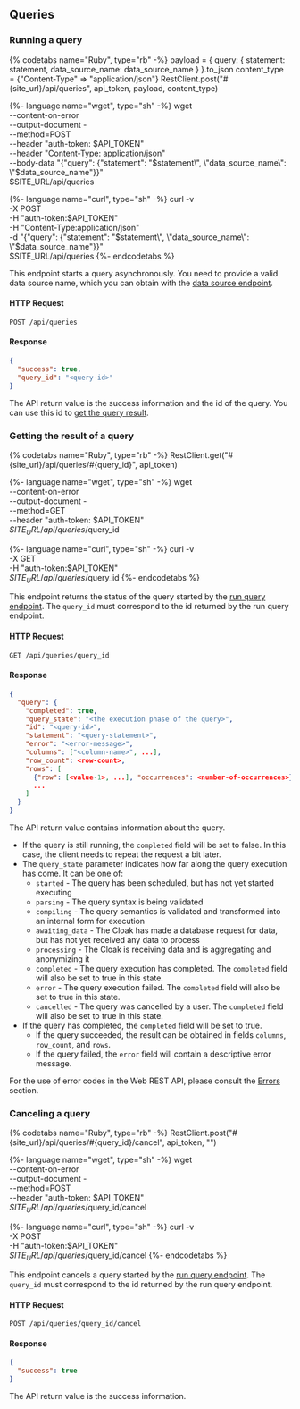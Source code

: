 ## Queries

### Running a query

{% codetabs name="Ruby", type="rb" -%}
payload = {
  query: {
    statement: statement,
    data_source_name: data_source_name
  }
}.to_json
content_type = {"Content-Type" => "application/json"}
RestClient.post("#{site_url}/api/queries", api_token, payload, content_type)


{%- language name="wget", type="sh" -%}
wget \
  --content-on-error \
  --output-document - \
  --method=POST \
  --header "auth-token: $API_TOKEN" \
  --header "Content-Type: application/json" \
  --body-data "{\"query\": {\"statement\": \"$statement\", \"data_source_name\": \"$data_source_name\"}}" \
  $SITE_URL/api/queries


{%- language name="curl", type="sh" -%}
curl -v \
  -X POST \
  -H "auth-token:$API_TOKEN" \
  -H "Content-Type:application/json" \
  -d "{\"query\": {\"statement\": \"$statement\", \"data_source_name\": \"$data_source_name\"}}" \
  $SITE_URL/api/queries
{%- endcodetabs %}

This endpoint starts a query asynchronously. You need to provide a valid data source name, which you can obtain with the [data source endpoint](data_sources.md#get-the-list-of-all-data-sources).


#### HTTP Request

`POST /api/queries`

#### Response

```json
{
  "success": true,
  "query_id": "<query-id>"
}
```

The API return value is the success information and the id of the query. You can use this id to [get the query result](#getting-the-result-of-a-query).


### Getting the result of a query

{% codetabs name="Ruby", type="rb" -%}
RestClient.get("#{site_url}/api/queries/#{query_id}", api_token)


{%- language name="wget", type="sh" -%}
wget \
  --content-on-error \
  --output-document - \
  --method=GET \
  --header "auth-token: $API_TOKEN" \
  $SITE_URL/api/queries/$query_id


{%- language name="curl", type="sh" -%}
curl -v \
  -X GET \
  -H "auth-token:$API_TOKEN" \
  $SITE_URL/api/queries/$query_id
{%- endcodetabs %}


This endpoint returns the status of the query started by the [run query endpoint](#running-a-query). The `query_id` must correspond to the id returned by the run query endpoint.


#### HTTP Request

`GET /api/queries/query_id`

#### Response

```json
{
  "query": {
    "completed": true,
    "query_state": "<the execution phase of the query>",
    "id": "<query-id>",
    "statement": "<query-statement>",
    "error": "<error-message>",
    "columns": ["<column-name>", ...],
    "row_count": <row-count>,
    "rows": [
      {"row": [<value-1>, ...], "occurrences": <number-of-occurrences>},
      ...
    ]
  }
}
```

The API return value contains information about the query.

- If the query is still running, the `completed` field will be set to false. In this case, the client needs to
repeat the request a bit later.
- The `query_state` parameter indicates how far along the query execution has come.
It can be one of:
  - `started` - The query has been scheduled, but has not yet started executing
  - `parsing` - The query syntax is being validated
  - `compiling` - The query semantics is validated and transformed into an internal form for execution
  - `awaiting_data` - The Cloak has made a database request for data, but has not yet received any data to process
  - `processing` - The Cloak is receiving data and is aggregating and anonymizing it
  - `completed` - The query execution has completed. The `completed` field will also be set to true in this state.
  - `error` - The query execution failed. The `completed` field will also be set to true in this state.
  - `cancelled` - The query was cancelled by a user. The `completed` field will also be set to true in this state.
- If the query has completed, the `completed` field will be set to true.
  - If the query succeeded, the result can be obtained in fields `columns`, `row_count`, and `rows`.
  - If the query failed, the `error` field will contain a descriptive error message.

For the use of error codes in the Web REST API, please consult the [Errors](#errors) section.


### Canceling a query

{% codetabs name="Ruby", type="rb" -%}
RestClient.post("#{site_url}/api/queries/#{query_id}/cancel", api_token, "")


{%- language name="wget", type="sh" -%}
wget \
  --content-on-error \
  --output-document - \
  --method=POST \
  --header "auth-token: $API_TOKEN" \
  $SITE_URL/api/queries/$query_id/cancel


{%- language name="curl", type="sh" -%}
curl -v \
  -X POST \
  -H "auth-token:$API_TOKEN" \
  $SITE_URL/api/queries/$query_id/cancel
{%- endcodetabs %}


This endpoint cancels a query started by the [run query endpoint](#running-a-query). The `query_id` must correspond to the id returned by the run query endpoint.


#### HTTP Request

`POST /api/queries/query_id/cancel`

#### Response

```json
{
  "success": true
}
```

The API return value is the success information.

